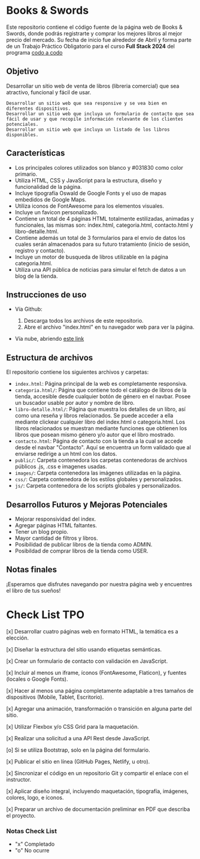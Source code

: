 # Books & Swords
 
Este repositorio contiene el código fuente de la página web de Books & Swords, donde podrás registrarte y comprar los mejores libros al mejor precio del mercado.
Su fecha de inicio fue alrededor de Abril y forma parte de un Trabajo Práctico Obligatorio para el curso **Full Stack 2024** del programa [codo a codo](https://aulasvirtuales.edu.ar)

## Objetivo
Desarrollar un sitio web de venta de libros (libreria comercial) que sea atractivo, funcional y fácil de usar.
&emsp; 

    Desarrollar un sitio web que sea responsive y se vea bien en diferentes dispositivos.
    Desarrollar un sitio web que incluya un formulario de contacto que sea fácil de usar y que recopile información relevante de los clientes potenciales.
    Desarrollar un sitio web que incluya un listado de los libros disponibles.

## Características

- Los principales colores utilizados son blanco y #031830 como color primario.
- Utiliza HTML, CSS y JavaScript para la estructura, diseño y funcionalidad de la página.
- Incluye tipografía Oswald de Google Fonts y el uso de mapas embedidos de Google Maps.
- Utiliza iconos de FontAwesome para los elementos visuales.
- Incluye un favicon personalizado.
- Contiene un total de 4 páginas HTML totalmente estilizadas, animadas y funcionales, las mismas son: index.html, categoria.html, contacto.html y libro-detalle.html.
- Contiene además un total de 3 formularios para el envío de datos los cuales serán almacenados para su futuro tratamiento (inicio de sesión, registro y contacto).
- Incluye un motor de busqueda de libros utilizable en la página categoria.html.
- Utiliza una API pública de noticias para simular el fetch de datos a un blog de la tienda.

## Instrucciones de uso

- Vía Github:
    1. Descarga todos los archivos de este repositorio.
    2. Abre el archivo "index.html" en tu navegador web para ver la página.

- Vía nube, abriendo [este link](https://booksandswords.vercel.app/)

## Estructura de archivos

El repositorio contiene los siguientes archivos y carpetas:

- `index.html`: Página principal de la web es completamente responsiva.
- `categoria.html/`: Página que contiene todo el catálogo de libros de la tienda, accesible desde cualquier botón de género en el navbar. Posee un buscador usable por autor y nombre de libro.
- `libro-detalle.html/`: Página que muestra los detalles de un libro, así como una reseña y libros relacionados. Se puede acceder a ella mediante clickear cualquier libro del index.html o categoria.html. Los libros relacionados se muestran mediante funciones que obtienen los libros que posean mismo género y/o autor que el libro mostrado.
- `contacto.html`: Página de contacto con la tienda a la cual se accede desde el navbar "Contacto". Aquí se encuentra un form validado que al enviarse redirige a un html con los datos.
- `public/`: Carpeta contenedora los carpetas contenedoras de archivos públicos .js, .css e imagenes usadas.
- `images/`: Carpeta contenedora las imágenes utilizadas en la página.
- `css/`: Carpeta contenedora de los estilos globales y personalizados.
- `js/`: Carpeta contenedora de los scripts globales y personalizados.

## Desarrollos Futuros y Mejoras Potenciales

- Mejorar responsividad del index.
- Agregar páginas HTML faltantes.
- Tener un blog propio.
- Mayor cantidad de filtros y libros.
- Posibilidad de publicar libros de la tienda como ADMIN.
- Posibildad de comprar libros de la tienda como USER.

## Notas finales

¡Esperamos que disfrutes navegando por nuestra página web y encuentres el libro de tus sueños!


# Check List TPO
[x] Desarrollar cuatro páginas web en formato HTML, la temática es a elección.

[x] Diseñar la estructura del sitio usando etiquetas semánticas.

[x] Crear un formulario de contacto con validación en JavaScript.

[x] Incluir al menos un iframe, íconos (FontAwesome, Flaticon), y fuentes (locales o Google Fonts).

[x] Hacer al menos una página completamente adaptable a tres tamaños de dispositivos (Mobile, Tablet, Escritorio).

[x] Agregar una animación, transformación o transición en alguna parte del sitio.

[x] Utilizar Flexbox y/o CSS Grid para la maquetación.

[x] Realizar una solicitud a una API Rest desde JavaScript.

[o] Si se utiliza Bootstrap, solo en la página del formulario.

[x] Publicar el sitio en línea (GitHub Pages, Netlify, u otro).

[x] Sincronizar el código en un repositorio Git y compartir el enlace con el instructor.

[x] Aplicar diseño integral, incluyendo maquetación, tipografía, imágenes, colores, logo, e íconos.

[x] Preparar un archivo de documentación preliminar en PDF que describa el proyecto.

### Notas Check List
- "x" Completado 
- "o" No ocurre
